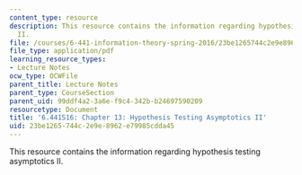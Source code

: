 ```yaml
---
content_type: resource
description: This resource contains the information regarding hypothesis testing asymptotics
  II.
file: /courses/6-441-information-theory-spring-2016/23be1265744c2e9e8962e79985cdda45_MIT6_441S16_chapter_13.pdf
file_type: application/pdf
learning_resource_types:
- Lecture Notes
ocw_type: OCWFile
parent_title: Lecture Notes
parent_type: CourseSection
parent_uid: 99ddf4a2-3a6e-f9c4-342b-b24697590209
resourcetype: Document
title: '6.441S16: Chapter 13: Hypothesis Testing Asymptotics II'
uid: 23be1265-744c-2e9e-8962-e79985cdda45
---
```

This resource contains the information regarding hypothesis testing asymptotics II.

